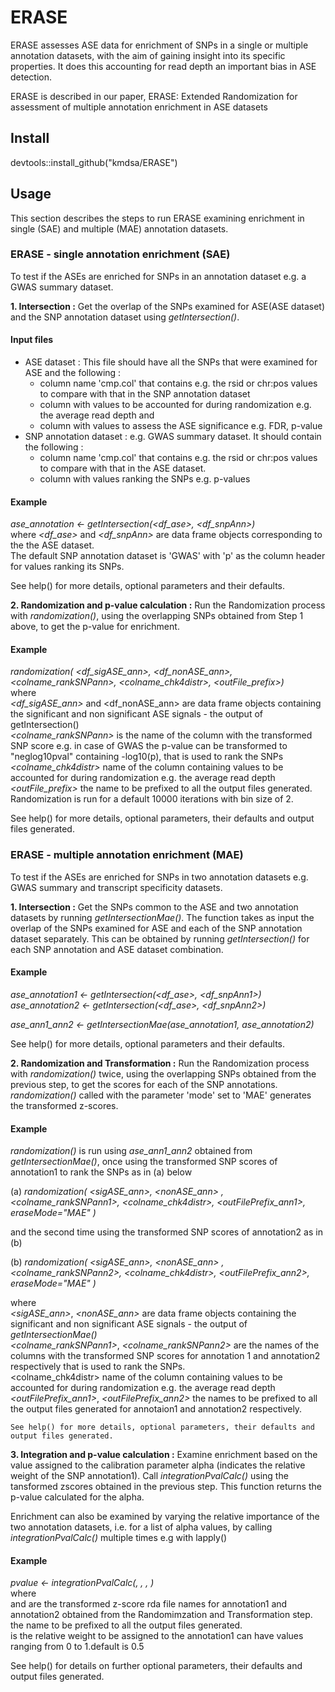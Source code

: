 # ERASE

ERASE assesses ASE data for enrichment of SNPs in a single or multiple annotation datasets,
with the aim of gaining insight into its specific properties. It does this accounting for 
read depth an important bias in ASE detection. 

ERASE is described in our paper, ERASE: Extended Randomization for assessment of 
multiple annotation enrichment in ASE datasets <link>


## Install
devtools::install_github("kmdsa/ERASE")

## Usage
This section describes the steps to run ERASE examining enrichment in single (SAE) 
and multiple (MAE) annotation datasets.


### ERASE - single annotation enrichment (SAE)
To test if the ASEs are enriched for SNPs in an annotation dataset e.g. a GWAS summary 
dataset.

**1. Intersection :** Get the overlap of the SNPs examined for ASE(ASE dataset) and the SNP annotation dataset using *getIntersection()*. 

   #### Input files  
   * ASE dataset : This file should have all the SNPs that were examined for ASE and the following :  
     - column name 'cmp.col' that contains e.g. the rsid or chr:pos values to compare with that in the SNP annotation dataset
     - column with values to be accounted for during randomization e.g. the average read depth and 
     - column with values to assess the ASE significance e.g. FDR, p-value
   * SNP annotation dataset : e.g. GWAS summary dataset. It should contain the following :
     - column name 'cmp.col' that contains e.g. the rsid or chr:pos values to compare with that in the ASE dataset.
     - column with values ranking the SNPs e.g. p-values

  
   #### Example
   *ase_annotation <- getIntersection(<df_ase>, <df_snpAnn>)*  
   where *<df_ase>* and *<df_snpAnn>* are data frame objects corresponding to the the ASE dataset.  
   The default SNP annotation dataset is 'GWAS' with 'p' as the column header for values ranking its SNPs.  
   
   See help() for more details, optional parameters and their defaults.  
        
**2. Randomization and p-value calculation :** Run the Randomization process with *randomization()*, 
using the overlapping SNPs obtained from Step 1 above, to get the p-value for enrichment. 
  
   #### Example
   *randomization( <df_sigASE_ann>, <df_nonASE_ann>, <colname_rankSNPann>, <colname_chk4distr>, <outFile_prefix>)*    
   where     
   *<df_sigASE_ann>* and <df_nonASE_ann> are data frame objects containing the significant and non significant ASE signals - the output of getIntersection()  
   *<colname_rankSNPann>* is the name of the column with the transformed SNP score e.g. in case of GWAS the p-value can be transformed to "neglog10pval" containing -log10(p), that is used to rank the SNPs  
   *<colname_chk4distr>* name of the column containing values to be accounted for during randomization e.g. the average read depth  
   *<outFile_prefix>* the name to be prefixed to all the output files generated.  
   Randomization is run for a default 10000 iterations with bin size of 2. 
  
   See help() for more details, optional parameters, their defaults and output files generated.  



### ERASE - multiple annotation enrichment (MAE)
To test if the ASEs are enriched for SNPs in two annotation datasets e.g. GWAS summary and transcript 
specificity datasets.

**1. Intersection :** Get the SNPs common to the ASE and two annotation datasets by running *getIntersectionMae()*.
The function takes as input the overlap of the SNPs examined for ASE and each of the SNP annotation dataset
separately. This can be obtained by running *getIntersection()* for each SNP annotation and ASE dataset combination.

   #### Example
   *ase_annotation1 <- getIntersection(<df_ase>, <df_snpAnn1>)*  
   *ase_annotation2 <- getIntersection(<df_ase>, <df_snpAnn2>)*  
  
   *ase_ann1_ann2 <- getIntersectionMae(ase_annotation1, ase_annotation2)*  
   
   See help() for more details, optional parameters and their defaults.
  
**2. Randomization and Transformation :** Run the Randomization process with *randomization()* twice, using 
the overlapping SNPs obtained from the previous step, to get the scores for each of the SNP annotations.
*randomization()* called with the parameter 'mode' set to 'MAE' generates the transformed z-scores.
  
   #### Example
   *randomization()* is run using *ase_ann1_ann2* obtained from *getIntersectionMae()*, once using the transformed SNP scores of annotation1 to rank the SNPs as in (a) below  
   
   (a)  *randomization( <sigASE_ann>, <nonASE_ann> , <colname_rankSNPann1>, <colname_chk4distr>, <outFilePrefix_ann1>, eraseMode="MAE" )*  
   
   and the second time using the transformed SNP scores of annotation2 as in (b)  
   
   (b)  *randomization( <sigASE_ann>, <nonASE_ann> , <colname_rankSNPann2>, <colname_chk4distr>, <outFilePrefix_ann2>, eraseMode="MAE" )*  
   
   where  
   *<sigASE_ann>*, *<nonASE_ann>* are data frame objects containing the significant and non significant ASE signals - the output of *getIntersectionMae()*  
   *<colname_rankSNPann1>*,  *<colname_rankSNPann2>*  are the names of the columns with the transformed SNP scores for annotation 1 and annotation2 respectively that is used to rank the SNPs.  
   <colname_chk4distr> name of the column containing values to be accounted for during randomization e.g. the average read depth  
   *<outFilePrefix_ann1>*, *<outFilePrefix_ann2>* the names to be prefixed to all the output files generated for annotaion1 and annotation2 respectively.  
  
    See help() for more details, optional parameters, their defaults and output files generated.

**3. Integration and p-value calculation :** Examine enrichment based on the value assigned to the 
calibration parameter alpha (indicates the relative weight of the SNP annotation1). Call *integrationPvalCalc()* using the tansformed zscores obtained in the previous step. This function returns 
the p-value calculated for the alpha. 

   Enrichment can also be examined by varying the relative importance of the two annotation datasets, 
i.e. for a list of alpha values, by calling *integrationPvalCalc()* multiple times e.g with lapply()

   #### Example
   *pvalue <- integrationPvalCalc(<rdaAnn1>, <rdaAnn2>, <outFilePrefix>, <alpha>)*  
   where  
   <rdaAnn1> and <rdaAnn2> are the transformed z-score rda file names for annotation1 and annotation2 obtained from the Randomimzation and Transformation step.
   <outFilePrefix> the name to be prefixed to all the output files generated.  
   <alpha> is the relative weight to be assigned to the annotation1 can have values ranging from 0 to 1.default is 0.5  
   
   See help() for details on further optional parameters, their defaults and output files generated.
